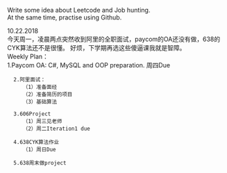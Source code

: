 
Write some idea about Leetcode and Job hunting.  
At the same time, practise using Github.  

10.22.2018  
   今天周一，凌晨两点突然收到阿里的全职面试，paycom的OA还没有做，638的CYK算法还不是很懂。
   好烦，下学期再选这些傻逼课我就是智障。  
   Weekly Plan：  
      1.Paycom OA: C#, MySQL and OOP preparation. 
        周四Due 
        
      2.阿里面试：  
         （1）准备面经  
         （2）准备简历的项目 
         （3）基础算法  
         
      3.606Project  
         （1）周三见老师 
         （2）周二Iteration1 due
         
      4.638CYK算法作业  
         （1）周日Due
         
      5.638周末做project
